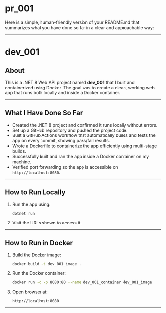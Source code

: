 # pr_001

Here is a simple, human-friendly version of your README.md that summarizes what you have done so far in a clear and approachable way:

***

# dev_001

## About

This is a .NET 8 Web API project named **dev_001** that I built and containerized using Docker. The goal was to create a clean, working web app that runs both locally and inside a Docker container.

***

## What I Have Done So Far

- Created the .NET 8 project and confirmed it runs locally without errors.
- Set up a GitHub repository and pushed the project code.
- Built a GitHub Actions workflow that automatically builds and tests the app on every commit, showing pass/fail results.
- Wrote a Dockerfile to containerize the app efficiently using multi-stage builds.
- Successfully built and ran the app inside a Docker container on my machine.
- Verified port forwarding so the app is accessible on `http://localhost:8080`.

***

## How to Run Locally

1. Run the app using:

   ```bash
   dotnet run
   ```

2. Visit the URLs shown to access it.

***

## How to Run in Docker

1. Build the Docker image:

   ```bash
   docker build -t dev_001_image .
   ```

2. Run the Docker container:

   ```bash
   docker run -d -p 8080:80 --name dev_001_container dev_001_image
   ```

3. Open  browser at:

   ```
   http://localhost:8080
   ```

***
